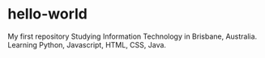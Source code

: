 # hello-world
My first repository
Studying Information Technology in Brisbane, Australia.
Learning Python, Javascript, HTML, CSS, Java.
